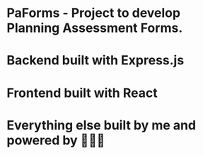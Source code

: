 # PaForms - Project to develop Planning Assessment Forms. 

# Backend built with Express.js
# Frontend built with React

# Everything else built by me and powered by 🍩🍩🍩
